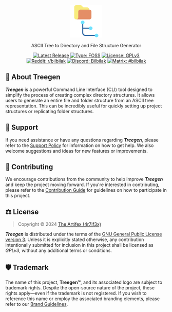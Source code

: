 <p align="center">
    <a href="#">
        <img height="100" src="https://raw.githubusercontent.com/bilbilak/treegen/main/.github/assets/treegen-icon.png" alt="Icon">
    </a>
</p>

<p align="center">
    ASCII Tree to Directory and File Structure Generator
</p>

<p align="center">
    <a href="https://github.com/bilbilak/treegen/releases/latest">
        <img src="https://img.shields.io/github/v/release/bilbilak/treegen?include_prereleases&sort=semver&display_name=tag&style=flat-square&color=blue" alt="Latest Release"></a>
    <a href="https://en.wikipedia.org/wiki/Free_and_open-source_software">
        <img src="https://img.shields.io/badge/type-FOSS-3da639?style=flat-square" alt="Type: FOSS"></a>
    <a href="https://github.com/bilbilak/treegen/blob/main/LICENSE.md">
        <img src="https://img.shields.io/badge/license-GPL--3.0-be0000?style=flat-square" alt="License: GPLv3"></a>
    <br>
    <a href="https://www.reddit.com/r/bilbilak">
        <img src="https://img.shields.io/badge/Reddit-r%2Fbilbilak-ff4500?logo=reddit&style=flat-square" alt="Reddit: r/bilbilak"></a>
    <a href="https://discord.gg/zAZATWqVmK">
        <img src="https://img.shields.io/badge/Discord-Bilbilak-5865f2?logo=discord&style=flat-square" alt="Discord: Bilbilak"></a>
    <a href="https://matrix.to/#/#bilbilak:matrix.org">
        <img src="https://img.shields.io/badge/Matrix-%23bilbilak-000000?logo=matrix&style=flat-square" alt="Matrix: #bilbilak"></a>
</p>

## 📖 About Treegen

**_Treegen_** is a powerful Command Line Interface (CLI) tool designed to simplify the process of creating complex directory structures. It allows users to generate an entire file and folder structure from an ASCII tree representation. This can be incredibly useful for quickly setting up project structures or replicating folder structures.

## 👥 Support

If you need assistance or have any questions regarding **_Treegen_**, please refer to the [Support Policy](https://github.com/bilbilak/treegen/blob/main/docs/SUPPORT.md) for information on how to get help. We also welcome suggestions and ideas for new features or improvements.

## 🤝 Contributing

We encourage contributions from the community to help improve **_Treegen_** and keep the project moving forward. If you're interested in contributing, please refer to the [Contribution Guide](https://github.com/bilbilak/treegen/blob/main/docs/CONTRIBUTING.md) for guidelines on how to participate in this project.

## ⚖️ License

> Copyright © 2024 [The Artifex (4r7if3x)](https://github.com/4r7if3x)

**_Treegen_** is distributed under the terms of the [GNU General Public License version 3](https://github.com/bilbilak/treegen/blob/main/LICENSE.md). Unless it is explicitly stated otherwise, any contribution intentionally submitted for inclusion in this project shall be licensed as _GPLv3_, without any additional terms or conditions.

## 🛡️ Trademark

The name of this project, **Treegen™**, and its associated logo are subject to trademark rights. Despite the open-source nature of the project, these rights apply—even if the trademark is not registered. If you wish to reference this name or employ the associated branding elements, please refer to our [Brand Guidelines](https://github.com/bilbilak/treegen/blob/main/docs/BRAND_GUIDELINES.md).
